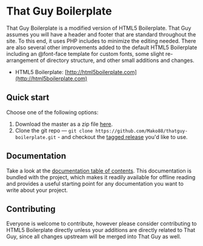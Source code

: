 # That Guy Boilerplate

That Guy Boilerplate is a modified version of HTML5 Boilerplate. That Guy
assumes you will have a header and footer that are standard throughout the
site. To this end, it uses PHP includes to minimize the editing needed.
There are also several other improvements added to the default HTML5
Boilerplate including an @font-face template for custom fonts, some slight
re-arrangement of directory structure, and other small additions and changes.

* HTML5 Boilerplate: [http://html5boilerplate.com](http://html5boilerplate.com)


## Quick start

Choose one of the following options:

1. Download the master as a zip file [here](https://github.com/Mako88/thatguy-boilerplate/archive/master.zip).
2. Clone the git repo — `git clone
   https://github.com/Mako88/thatguy-boilerplate.git` - and checkout the [tagged
   release](https://github.com/Mako88/thatguy-boilerplate/releases) you'd like to
   use.


## Documentation

Take a look at the [documentation table of contents](doc/TOC.md). This
documentation is bundled with the project, which makes it readily available for
offline reading and provides a useful starting point for any documentation you
want to write about your project.


## Contributing

Everyone is welcome to contribute, however please consider contributing to HTML5
Boilerplate directly unless your additions are directly related to That Guy,
since all changes upstream will be merged into That Guy as well.
